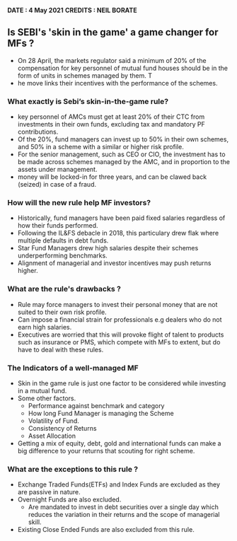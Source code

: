 **DATE : 4 May 2021**
**CREDITS : NEIL BORATE**


## Is SEBI's 'skin in the game' a game changer for MFs ?
- On 28 April, the markets regulator said a minimum of 20% of the compensation for key personnel of mutual fund houses should be in the form of units in schemes managed by them. T
- he move links their incentives with the performance of the schemes.


### What exactly is Sebi’s skin-in-the-game rule?
- key personnel of AMCs must get at least 20% of their CTC from investments in their own funds, excluding tax and mandatory PF contributions.
- Of the 20%, fund managers can invest up to 50% in their own schemes, and 50% in a scheme with a similar or higher risk profile. 
- For the senior management, such as CEO or CIO, the investment has to be made across schemes managed by the AMC, and in proportion to the assets under management.
- money will be locked-in for three years, and can be clawed back (seized) in case of a fraud.

### How will the new rule help MF investors?
- Historically, fund managers have been paid fixed salaries regardless of how their funds performed. 
- Following the IL&FS debacle in 2018, this particulary drew flak where multiple defaults in debt funds.
- Star Fund Managers drew high salaries despite their schemes underperforming benchmarks.
- Alignment of managerial and investor incentives may push returns higher.

### What are the rule's drawbacks ?
- Rule may force managers to invest their personal money that are not suited to their own risk profile.
- Can impose a financial strain for professionals e.g dealers who do not earn high salaries.
- Executives are worried that this will provoke flight of talent to products such as insurance or PMS, which compete with MFs to extent, but do have to deal with these rules.

### The Indicators of a well-managed MF 
- Skin in the game rule is just one factor to be considered while investing in a mutual fund. 
- Some other factors.
  - Performance against benchmark and category
  - How long Fund Manager is managing the Scheme
  - Volatility of Fund.
  - Consistency of Returns
  - Asset Allocation
- Getting a mix of equity, debt, gold and international funds can make a big difference to your returns that scouting for right scheme.


### What are the exceptions to this rule ?
- Exchange Traded Funds(ETFs) and Index Funds are excluded as they are passive in nature.
- Overnight Funds are also excluded.
    - Are mandated to invest in debt securities over a single day which reduces the variation in their returns and the scope of managerial skill.
- Existing Close Ended Funds are also excluded from this rule.
